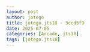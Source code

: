 ```yaml
---
layout: post
author: jotego
title: jotego.jts18 - 3ccd5f9
date: 2025-07-05
categories: [Arcade, jts18]
tags: [jotego.jts18]
---
```



